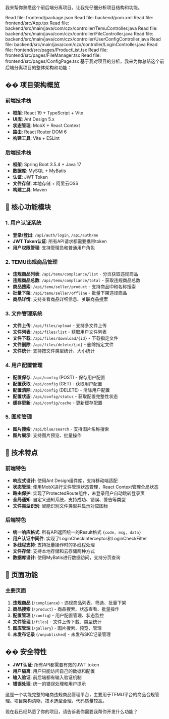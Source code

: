我来帮你熟悉这个前后端分离项目。让我先仔细分析项目结构和功能。

Read file: frontend/package.json
Read file: backend/pom.xml
Read file: frontend/src/App.tsx
Read file: backend/src/main/java/com/czx/controller/TemuController.java
Read file: backend/src/main/java/com/czx/controller/FileController.java
Read file: backend/src/main/java/com/czx/controller/UserConfigController.java
Read file: backend/src/main/java/com/czx/controller/LoginController.java
Read file: frontend/src/pages/ProductList.tsx
Read file: frontend/src/pages/FileManager.tsx
Read file: frontend/src/pages/ConfigPage.tsx
基于我对项目的分析，我来为你总结这个前后端分离项目的整体架构和功能：

## ��️ 项目架构概览

### 前端技术栈
- **框架**: React 19 + TypeScript + Vite
- **UI库**: Ant Design 5.x
- **状态管理**: MobX + React Context
- **路由**: React Router DOM 6
- **构建工具**: Vite + ESLint

### 后端技术栈
- **框架**: Spring Boot 3.5.4 + Java 17
- **数据库**: MySQL + MyBatis
- **认证**: JWT Token
- **文件存储**: 本地存储 + 阿里云OSS
- **构建工具**: Maven

## 🚀 核心功能模块

### 1. 用户认证系统
- **登录/登出**: `/api/auth/login`, `/api/auth/me`
- **JWT Token认证**: 所有API请求都需要携带token
- **用户权限管理**: 支持管理员和普通用户角色

### 2. TEMU违规商品管理
- **违规商品列表**: `/api/temu/compliance/list` - 分页获取违规商品
- **违规商品总数**: `/api/temu/compliance/total` - 获取违规商品总数
- **商品搜索**: `/api/temu/seller/product` - 支持商品ID和名称搜索
- **批量下架**: `/api/temu/seller/offline` - 批量下架违规商品
- **商品详情**: 支持查看商品详细信息、关联商品搜索

### 3. 文件管理系统
- **文件上传**: `/api/files/upload` - 支持多文件上传
- **文件列表**: `/api/files/list` - 获取用户文件列表
- **文件下载**: `/api/files/download/{id}` - 下载指定文件
- **文件删除**: `/api/files/delete/{id}` - 删除指定文件
- **文件统计**: 支持按文件类型统计、大小统计

### 4. 用户配置管理
- **配置保存**: `/api/config` (POST) - 保存用户配置
- **配置获取**: `/api/config` (GET) - 获取用户配置
- **配置清除**: `/api/config` (DELETE) - 清除用户配置
- **配置状态**: `/api/config/status` - 获取配置完整性状态
- **缓存更新**: `/api/config/cache` - 更新缓存配置

### 5. 图库管理
- **图片搜索**: `/api/blue/search` - 支持图片名称搜索
- **图片展示**: 支持图片预览、批量操作

## 🔧 技术特点

### 前端特色
- **响应式设计**: 使用Ant Design组件库，支持移动端适配
- **状态管理**: 使用MobX进行文件管理状态管理，React Context管理全局状态
- **路由保护**: 实现了ProtectedRoute组件，未登录用户自动跳转登录页
- **全局通知**: 自定义通知系统，支持成功、错误、警告等类型
- **文件类型识别**: 智能识别文件类型并显示对应图标

### 后端特色
- **统一响应格式**: 所有API返回统一的Result格式 `{code, msg, data}`
- **用户认证中间件**: 实现了LoginCheckInterceptor和LoginCheckFilter
- **多线程支持**: 支持批量操作时的多线程处理
- **文件存储**: 支持本地存储和云存储两种方式
- **数据库设计**: 使用MyBatis进行数据访问，支持分页查询

## 📱 页面功能

### 主要页面
1. **违规商品** (`/compliance`) - 违规商品列表、筛选、批量下架
2. **商品搜索** (`/product`) - 商品搜索、状态查看、批量操作
3. **配置管理** (`/config`) - 用户配置管理、状态监控
4. **文件管理** (`/files`) - 文件上传下载、类型统计
5. **图库管理** (`/gallery`) - 图片搜索、预览、管理
6. **未发布记录** (`/unpublished`) - 未发布SKC记录管理

## �� 安全特性

- **JWT认证**: 所有API都需要有效的JWT token
- **用户隔离**: 用户只能访问自己的数据和配置
- **输入验证**: 前后端都有输入验证机制
- **错误处理**: 统一的错误处理和用户提示

这是一个功能完整的电商违规商品管理平台，主要用于TEMU平台的商品合规管理。项目架构清晰，技术选型合理，代码质量较高。

现在我已经熟悉了你的项目，请告诉我你需要我帮你开发什么功能？